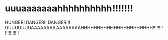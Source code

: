 # uuuaaaaaaahhhhhhhhhh!!!!!!!

HUNGER!
	DANGER!!
		DANGER!!!
			UUUUUUUUAAAAAAAAAAAAAAAAHHHHHHHHHHHHHHHHHHHHHH!!!!!!!!!!!!!!!!!!!
